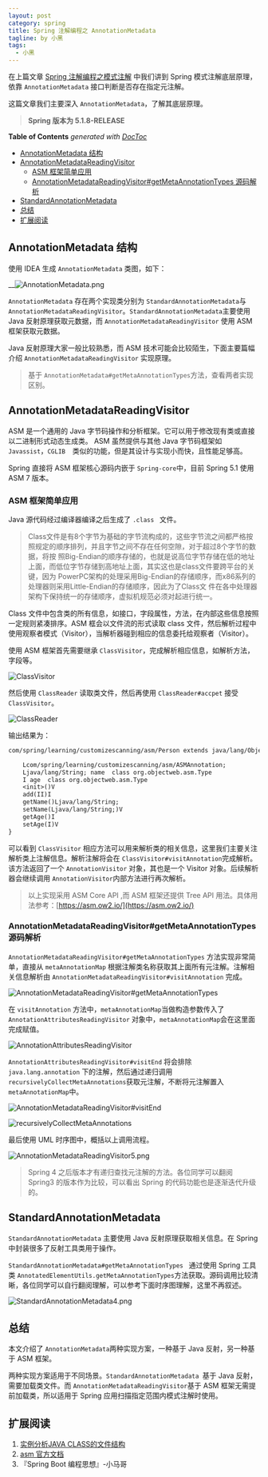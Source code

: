 ```yaml
---
layout: post
category: spring
title: Spring 注解编程之 AnnotationMetadata
tagline: by 小黑
tags: 
  - 小黑
---
```


在上篇文章  [Spring 注解编程之模式注解](https://juejin.im/post/5d19ce21f265da1bb96ff538#heading-2) 中我们讲到 Spring 模式注解底层原理，依靠 `AnnotationMetadata` 接口判断是否存在指定元注解。

这篇文章我们主要深入 `AnnotationMetadata`，了解其底层原理。

<!--more-->

> **Spring 版本为 5.1.8-RELEASE**

<!-- START doctoc generated TOC please keep comment here to allow auto update -->
<!-- DON'T EDIT THIS SECTION, INSTEAD RE-RUN doctoc TO UPDATE -->
**Table of Contents**  *generated with [DocToc](https://github.com/thlorenz/doctoc)*

- [AnnotationMetadata 结构](#AnnotationMetadata-%E7%BB%93%E6%9E%84)
- [AnnotationMetadataReadingVisitor](#AnnotationMetadataReadingVisitor)
  - [ASM 框架简单应用](#ASM-%E6%A1%86%E6%9E%B6%E7%AE%80%E5%8D%95%E5%BA%94%E7%94%A8)
  - [AnnotationMetadataReadingVisitor#getMetaAnnotationTypes 源码解析](#AnnotationMetadataReadingVisitorgetMetaAnnotationTypes-%E6%BA%90%E7%A0%81%E8%A7%A3%E6%9E%90)
- [StandardAnnotationMetadata](#StandardAnnotationMetadata)
- [总结](#%E6%80%BB%E7%BB%93)
- [扩展阅读](#%E6%89%A9%E5%B1%95%E9%98%85%E8%AF%BB)

<!-- END doctoc generated TOC please keep comment here to allow auto update -->

## AnnotationMetadata 结构

使用 IDEA 生成 `AnnotationMetadata`  类图，如下：

__![AnnotationMetadata.png](http://www.justdojava.com/assets/images/2019/java/image_andyxh/20190706/AnnotationMetadata-4bbf9f8c.png)

`AnnotationMetadata` 存在两个实现类分别为 `StandardAnnotationMetadata`与 `AnnotationMetadataReadingVisitor`。`StandardAnnotationMetadata`主要使用 Java 反射原理获取元数据，而 `AnnotationMetadataReadingVisitor` 使用 ASM 框架获取元数据。

Java 反射原理大家一般比较熟悉，而 ASM 技术可能会比较陌生，下面主要篇幅介绍 `AnnotationMetadataReadingVisitor` 实现原理。

> 基于 `AnnotationMetadata#getMetaAnnotationTypes`方法，查看两者实现区别。

## AnnotationMetadataReadingVisitor

ASM 是一个通用的 Java 字节码操作和分析框架。它可以用于修改现有类或直接以二进制形式动态生成类。 ASM 虽然提供与其他 Java 字节码框架如 `Javassist`，`CGLIB  `类似的功能，但是其设计与实现小而快，且性能足够高。

Spring 直接将 ASM 框架核心源码内嵌于 `Spring-core`中，目前 Spring 5.1 使用 ASM 7 版本。

### ASM 框架简单应用
 
Java 源代码经过编译器编译之后生成了 `.class ` 文件。

> Class文件是有8个字节为基础的字节流构成的，这些字节流之间都严格按照规定的顺序排列，并且字节之间不存在任何空隙，对于超过8个字节的数据，将按 照Big-Endian的顺序存储的，也就是说高位字节存储在低的地址上面，而低位字节存储到高地址上面，其实这也是class文件要跨平台的关键，因为 PowerPC架构的处理采用Big-Endian的存储顺序，而x86系列的处理器则采用Little-Endian的存储顺序，因此为了Class文 件在各中处理器架构下保持统一的存储顺序，虚拟机规范必须对起进行统一。

Class 文件中包含类的所有信息，如接口，字段属性，方法，在内部这些信息按照一定规则紧凑排序。ASM 框会以文件流的形式读取 class 文件，然后解析过程中使用观察者模式（Visitor），当解析器碰到相应的信息委托给观察者（Visitor）。

使用 ASM 框架首先需要继承 `ClassVisitor`，完成解析相应信息，如解析方法，字段等。

![ClassVisitor](http://www.justdojava.com/assets/images/2019/java/image_andyxh/20190706/carbon57-14148480.png)

然后使用 `ClassReader` 读取类文件，然后再使用 `ClassReader#accpet` 接受 `ClassVisitor`。

![ClassReader](http://www.justdojava.com/assets/images/2019/java/image_andyxh/20190706/carbon58-c3ea3d53.png)

输出结果为：

```txt
com/spring/learning/customizescanning/asm/Person extends java/lang/Object {

    Lcom/spring/learning/customizescanning/asm/ASMAnnotation; 
    Ljava/lang/String; name  class org.objectweb.asm.Type
    I age  class org.objectweb.asm.Type
    <init>()V
    add(II)I
    getName()Ljava/lang/String;
    setName(Ljava/lang/String;)V
    getAge()I
    setAge(I)V
}

```
可以看到 `ClassVisitor` 相应方法可以用来解析类的相关信息，这里我们主要关注解析类上注解信息。解析注解将会在 `ClassVisitor#visitAnnotation`完成解析。 该方法返回了一个 `AnnotationVisitor` 对象，其也是一个 Visitor 对象。后续解析器会继续调用 `AnnotationVisitor`内部方法进行再次解析。

> 以上实现采用 ASM Core API ,而 ASM 框架还提供 Tree API 用法。具体用法参考：[https://asm.ow2.io/](https://asm.ow2.io/)

### AnnotationMetadataReadingVisitor#getMetaAnnotationTypes 源码解析

`AnnotationMetadataReadingVisitor#getMetaAnnotationTypes` 方法实现非常简单，直接从 `metaAnnotationMap` 根据注解类名称获取其上面所有元注解。注解相关信息解析由 `AnnotationMetadataReadingVisitor#visitAnnotation` 完成。

![AnnotationMetadataReadingVisitor#getMetaAnnotationTypes](http://www.justdojava.com/assets/images/2019/java/image_andyxh/20190706/carbon59-191a5ff6.png)

在 `visitAnnotation` 方法中，`metaAnnotationMap`当做构造参数传入了 `AnnotationAttributesReadingVisitor` 对象中，`metaAnnotationMap`会在这里面完成赋值。

![`AnnotationAttributesReadingVisitor`](http://www.justdojava.com/assets/images/2019/java/image_andyxh/20190706/carbon60-da72690b.png)

`AnnotationAttributesReadingVisitor#visitEnd` 将会排除 `java.lang.annotation` 下的注解，然后通过递归调用 `recursivelyCollectMetaAnnotations`获取元注解，不断将元注解置入 `metaAnnotationMap`中。

![AnnotationMetadataReadingVisitor#visitEnd](http://www.justdojava.com/assets/images/2019/java/image_andyxh/20190706/carbon61-f3035b91.png)

![`recursivelyCollectMetaAnnotations`](http://www.justdojava.com/assets/images/2019/java/image_andyxh/20190706/carbon62-b344e242.png)

最后使用 UML 时序图中，概括以上调用流程。

![AnnotationMetadataReadingVisitor5.png](http://www.justdojava.com/assets/images/2019/java/image_andyxh/20190706/AnnotationMetadataReadingVisitor5-70726450.png)

> Spring 4 之后版本才有递归查找元注解的方法。各位同学可以翻阅 Spring3 的版本作为比较，可以看出 Spring 的代码功能也是逐渐迭代升级的。

## StandardAnnotationMetadata

`StandardAnnotationMetadata` 主要使用 Java 反射原理获取相关信息。在 Spring 中封装很多了反射工具类用于操作。

`StandardAnnotationMetadata#getMetaAnnotationTypes ` 通过使用 Spring 工具类 `AnnotatedElementUtils.getMetaAnnotationTypes`方法获取。源码调用比较清晰，各位同学可以自行翻阅理解，可以参考下面时序图理解，这里不再叙述。

![StandardAnnotationMetadata4.png](http://www.justdojava.com/assets/images/2019/java/image_andyxh/20190706/StandardAnnotationMetadata4-1d981b56.png)

## 总结

本文介绍了 `AnnotationMetadata`两种实现方案，一种基于 Java 反射，另一种基于 ASM 框架。

两种实现方案适用于不同场景。`StandardAnnotationMetadata `基于 Java 反射，需要加载类文件。而 `AnnotationMetadataReadingVisitor`基于 ASM 框架无需提前加载类，所以适用于 Spring 应用扫描指定范围内模式注解时使用。

## 扩展阅读

1. [实例分析JAVA CLASS的文件结构](https://coolshell.cn/articles/9229.html)  
2. [asm 官方文档](https://asm.ow2.io/)  
3. 『Spring Boot 编程思想』-小马哥




